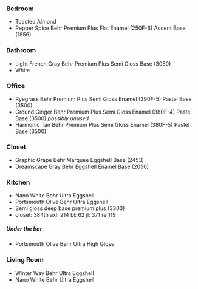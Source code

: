 ### Bedroom

- Toasted Almond
- Pepper Spice Behr Premium Plus Flat Enamel (250F-6) Accent Base (1856)


### Bathroom

- Light French Gray Behr Premium Plus Semi Gloss Base (3050)
- White

### Office

- Ryegrass Behr Premium Plus Semi Gloss Enamel (390F-5) Pastel Base (3500)
- Ground Ginger Behr Premium Plus Semi Gloss Enamel (380F-4) Pastel Base (3500) _possibly unused_
- Harmonic Tan Behr Premium Plus Semi Gloss Enamel (380F-5) Pastel Base (3500)

### Closet

- Graphic Grape Behr Marquee Eggshell Base (2453)
- Dreamscape Gray Behr Eggshell Enamel Base (2050)

### Kitchen

- Nano White Behr Ultra Eggshell
- Portsmouth Olive Behr Ultra Eggshell
- Semi gloss deep base premium plus (3300)
 - closet: 384th axl: 214 bl: 62 jl: 371 re 119
  
##### Under the bar
- Portsmouth Olive Behr Ultra High Gloss

### Living Room

- Winter Way Behr Ultra Eggshell
- Nano White Behr Ultra Eggshell
